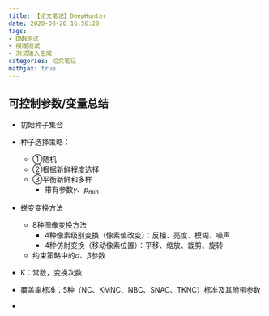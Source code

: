 ```yaml
---
title: 【论文笔记】DeepHunter
date: 2020-08-20 16:56:28
tags:
- DNN测试
- 模糊测试
- 测试输入生成
categories: 论文笔记
mathjax: true
---
```


## 可控制参数/变量总结

- 初始种子集合
- 种子选择策略：
  - ①随机
  - ②根据新鲜程度选择
  - ③平衡新鲜和多样
    - 带有参数$\gamma$、$p_{min}$

- 蜕变变换方法
  - 8种图像变换方法
    - 4种像素级别变换（像素值改变）：反相、亮度、模糊、噪声
    - 4种仿射变换（移动像素位置）：平移、缩放、裁剪、旋转
  - 约束策略中的$\alpha$、$\beta$参数
- K：常数，变换次数
- 覆盖率标准：5种（NC、KMNC、NBC、SNAC、TKNC）标准及其附带参数
- 
